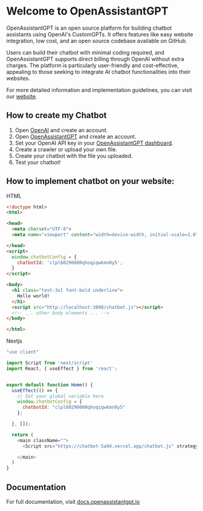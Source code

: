 # Welcome to OpenAssistantGPT

OpenAssistantGPT is an open source platform for building chatbot assistants using OpenAI's CustomGPTs. It offers features like easy website integration, low cost, and an open source codebase available on GitHub. 

Users can build their chatbot with minimal coding required, and OpenAssistantGPT supports direct billing through OpenAI without extra charges. The platform is particularly user-friendly and cost-effective, appealing to those seeking to integrate AI chatbot functionalities into their websites.

For more detailed information and implementation guidelines, you can visit our [website](https://openassistantgpt.io/).


## How to create my Chatbot

1. Open [OpenAI](https://openai.com/) and create an account.
2. Open [OpenAssistantGPT](https://openassistantgpt.io/) and create an account.
3. Set your OpenAI API key in your [OpenAssistantGPT dashboard](https://openassistantgpt.io/dashboard).
4. Create a crawler or upload your own file.
5. Create your chatbot with the file you uploaded.
6. Test your chatbot!

## How to implement chatbot on your website:
HTML 
```html
<!doctype html>
<html>

<head>
  <meta charset="UTF-8">
  <meta name="viewport" content="width=device-width, initial-scale=1.0">

</head>
<script>
  window.chatbotConfig = {
    chatbotId: 'clpl60296000qhoqiqwkmn0y5',
  }
</script>

<body>
  <h1 class="text-3xl font-bold underline">
    Hello world!
  </h1>
  <script src="http://localhost:3000/chatbot.js"></script>
  <!-- ... other body elements ... -->
</body>

</html>
```

Nextjs
```js
"use client"

import Script from 'next/script'
import React, { useEffect } from 'react';


export default function Home() {
  useEffect(() => {
    // Set your global variable here
    window.chatbotConfig = {
      chatbotId: "clpl60296000qhoqiqwkmn0y5"
    };

  }, []);

  return (
    <main className="">
      <Script src="https://chatbot-5a94.vercel.app/chatbot.js" strategy="afterInteractive" />

    </main>
  )
}
```

## Documentation
For full documentation, visit [docs.openassistantgpt.io](https://docs.openassistantgpt.io/)